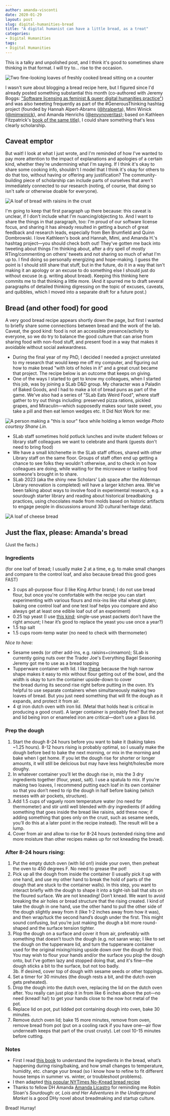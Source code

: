 ```yaml
---
author: amanda-visconti
date: 2020-01-29
layout: post
slug: digital-humanities-bread
title: "A digital humanist can have a little bread, as a treat"
categories:
- Digital Humanities
tags:
- Digital Humanities
---
```

This is a talky and unpolished post, and I think it's good to sometimes share thinking in that format. I will try to... rise to the occasion.

![Two fine-looking loaves of freshly cooked bread sitting on a counter](https://raw.githubusercontent.com/scholarslab/scholarslab.org/master/assets/post-media/2020-01-29-bread1.jpg)

I wasn't sure about blogging a bread recipe here, but I figured since I'd already posted something substantial this month (co-authored with Jeremy Boggs: ["Software licensing as feminist & queer digital humanities practice"](https://scholarslab.lib.virginia.edu/blog/software-licenses-feminist-queer-digital-humanities-practice/)) and was also tweeting frequently as part of the #GenerousThinking hashtag project (founded by Hannah Alpert-Abrams ([@hralperta](https://twitter.com/hralperta)), Mimi Winick ([@mimwinick](https://twitter.com/mimwinick)), and Amanda Henrichs ([@envynoveritas](https://twitter.com/envynoveritas)); based on Kathleen Fitzpatrick's [book of the same title](https://jhupbooks.press.jhu.edu/title/generous-thinking)), I could share something that's less clearly scholarship.

## Caveat emptor
But wait! I look at what I just wrote, and I'm reminded of how I've wanted to pay more attention to the impact of explanations and apologies of a certain kind, whether they're undermining what I'm saying. If I think it's okay to share some cooking info, shouldn't I model that I think it's okay for others to do that too, without having or offering any justification? The community-building piece of scholarship can include parts of ourselves that aren't immediately connected to our research (noting, of course, that doing so isn't safe or otherwise doable for everyone).

![A loaf of bread with raisins in the crust](https://raw.githubusercontent.com/scholarslab/scholarslab.org/master/assets/post-media/2020-01-29-bread2.jpg)

I'm going to keep that first paragraph up there because: this caveat is unclear, if I don't include what I'm nuancing/objecting to. And I want to share the things in that paragraph, too: I'm proud of our software license focus, and sharing it has already resulted in getting a bunch of great feedback and research leads, especially from Ben Brumfield and Quinn Dombrowski. I love Kathleen's book and Hannah, Mimi, and Amanda H.'s hashtag project—you should check both out! They've gotten me back into tweeting about things I'm thinking about, after a dry spell of mostly RTing/commenting on others' tweets and not sharing so much of what I'm up to. I find doing so personally energizing and hope-making. I guess the point is I should still share that stuff, but in the future, do it in a way that isn't making it an apology or an excuse to do something else I should just do without excuse (e.g. writing about bread). Keeping this thinking here commits me to that thinking a little more. (And it spurred me to draft several paragraphs of detailed thinking digressing on the topic of excuses, caveats, and quibbles, which I moved into a separate draft for a future post.)

## Bread (and other food) for good
A very good bread recipe appears shortly down the page, but first I wanted to briefly share some connections between bread and the work of the lab. Caveat, the good kind: food is not an accessible presence/activity to everyone, so we do try to balance the good culture that can arise from sharing food with non-food stuff, and present food in a way that makes it avoidable without social awkwardness.  
* During the final year of my PhD, I decided I needed a project unrelated to my research that would keep me off my computer, and figuring out how to make bread "with lots of holes in it" and a great crust became that project. The recipe below is an outcome that keeps on giving.   
* One of the ways I started to get to know my colleagues, when I started this job, was by joining a SLab D&D group. My character was a Paladin of Baked Goods, and I had to make a lot of bread puns as part of the game. We've also had a series of "SLab Eats Weird Food", where staff gather to try out things including: preserved pizza rations, pickled grapes, and Miraculin—which supposedly makes sour taste sweet, you take a pill and then eat lemon wedges etc. It Did Not Work for me:  

![A person making a "this is sour" face while holding a lemon wedge](https://raw.githubusercontent.com/scholarslab/scholarslab.org/master/assets/post-media/2020-01-29-miraculinfail.jpeg)
_Photo courtesy Shane Lin._

* SLab staff sometimes hold potluck lunches and invite student fellows or library staff colleagues we want to celebrate and thank (guests don't need to bring food)  
* We have a small kitchenette in the SLab staff offices, shared with other Library staff on the same floor. Groups of staff often end up getting a chance to see folks they wouldn't otherwise, and to check in on how colleagues are doing, while waiting for the microwave or tasting food someone's brought in to share.  
* SLab 2023 (aka the shiny new Scholars' Lab space after the Alderman Library renovation is completed) will have a larger kitchen area. We've been talking about ways to involve food in experimental research, e.g. a sourdough starter library and reading about historical breadbaking practices, using chocolates made from molds based on historic artifacts to engage people in discussions around 3D cultural heritage data).  

![A loaf of cheese bread](https://raw.githubusercontent.com/scholarslab/scholarslab.org/master/assets/post-media/2020-01-29-bread3.jpg)

## Just the flax, please: Amanda's bread
(Just the facts.)

### Ingredients 
(for one loaf of bread; I usually make 2 at a time, e.g. to make small changes and compare to the control loaf, and also because bread this good goes FAST)

* 3 cups all-purpose flour (I like King Arthur brand; I do not use bread flour, but once you're comfortable with the recipe you can start experimenting with various flours and mix-ins like vital wheat gluten; baking one control loaf and one test loaf helps you compare and also always get at least one edible loaf out of an experiment)  
* 0.25 tsp yeast (I use [this kind](https://www.amazon.com/gp/product/B0001CXUHW/ref=oh_aui_search_detailpage?ie=UTF8&psc=1); single-use yeast packets don’t have the right amount; I hear it’s good to replace the yeast you use once a year?)  
* 1.5 tsp salt  
* 1.5 cups room-temp water (no need to check with thermometer) 

_Nice to have:_   
* Sesame seeds (or other add-ins, e.g. raisins+cinnamon); SLab is currently going nuts over the Trader Joe's Everything Bagel Seasoning Jeremy got me to use as a bread topping  
* Tupperware container with lid. I like [these](https://www.amazon.com/gp/product/B002PMV77G/ref=oh_aui_search_detailpage?ie=UTF8&psc=1) because the high narrow shape makes it easy to mix without flour getting out of the bowl, and the width is okay to turn the container upside-down to cover the bread during its second rise right before putting in the oven. It’s helpful to use separate containers when simultaneously making two loaves of bread. But you just need something that will fit the dough as it expands, and protect it from air.  
* 4 qt iron dutch oven with iron lid. (Metal that holds heat is critical in producing a good crust). A larger container is probably fine? But the pot and lid being iron or enameled iron are critical—don’t use a glass lid.  

### Prep the dough
1. Start the dough 8-24 hours before you want to bake it (baking takes ~1.25 hours). 8-12 hours rising is probably optimal, so I usually make the dough before bed to bake the next morning, or mix in the morning and bake when I get home. If you let the dough rise for shorter or longer amounts, it will still be delicious but may have less height/holes/be more doughy.  
2. In whatever container you’ll let the dough rise in, mix the 3 dry ingredients together (flour, yeast, salt). I use a spatula to mix. If you’re making two loaves, I recommend putting each loaf in its own container so that you don’t need to rip the dough in half before baking (which messes with air pockets, structure).  
3. Add 1.5 cups of vaguely room temperature water (no need for thermometer) and stir until well blended with dry ingredients (if adding something that goes inside the bread like raisins, add these now; if adding something that goes only on the crust, such as sesame seeds, you’ll do this at a later point in the recipe instead). The result will be a lump.  
4. Cover from air and allow to rise for 8-24 hours (extended rising time and more moisture than other recipes makes up for not kneading the bread).

### After 8-24 hours rising:
1. Put the empty dutch oven (with lid on!) inside your oven, then preheat the oven to 450 degrees F. No need to grease the pot!  
2. Pick up all the dough from inside the container (I usually pick it up with one hand, and use my other hand to break the hold of parts of the dough that are stuck to the container walls). In this step, you want to interact briefly with the dough to shape it into a tight-ish ball that sits on the floured surface. We are not kneading! Don’t knead. We want to avoid breaking the air holes or bread structure that the rising created. I kind of take the dough in one hand, use the other hand to pull the other side of the dough slightly away from it (like 1-2 inches away from how it was), and then wrap/tuck the second hand’s dough under the first. This might sound confusing, but you’re just making the dough a bit more round-shaped and the surface tension tighter.  
3. Plop the dough on a surface and cover it from air, preferably with something that doesn’t touch the dough (e.g. not saran wrap; I like to set the dough on the tupperware lid, and turn the tupperware container used for the original mixing/rising upside down over the dough for this). You may wish to flour your hands and/or the surface you plop the dough onto, but I've gotten lazy and stopped doing that, and it's fine—the dough sticks a bit to the surface, but not too badly.  
3b. If desired, cover top of dough with sesame seeds or other toppings.   
4. Set a timer for 30 minutes (the dough rests a bit, and the dutch oven gets preheated).  
5. Drop the dough into the dutch oven, replacing the lid on the dutch oven after. You really can just plop it in from like 6 inches above the pot—no need (knead! ha!) to get your hands close to the now hot metal of the pot.  
6. Replace lid on pot, put lidded pot containing dough into oven, bake 30 minutes.  
7. Remove dutch oven lid; bake 15 more minutes, remove from oven, remove bread from pot (put on a cooling rack if you have one—air flow underneath keeps that part of the crust crusty). Let cool 10-15 minutes before cutting.  

### Notes
* First I read [this book](https://www.amazon.com/gp/product/160774273X/ref=oh_aui_search_detailpage?ie=UTF8&psc=1) to understand the ingredients in the bread, what’s happening during rising/baking, and how small changes to temperature, humidity, etc. change your bread (so I know how to refine to fit different house temps in summer vs. winter, or troubleshoot problems).  
* I then adapted [this popular NYTimes No-Knead bread recipe](https://cooking.nytimes.com/recipes/11376-no-knead-bread)  
* Thanks to fellow DH Amanda [Amanda Licastro](https://twitter.com/amandalicastro) for reminding me Robin Sloan's _Sourdough: or, Lois and Her Adventures in the Underground Market_ is a good DHy novel about breadmaking and startup culture.

Bread! Hurray!

